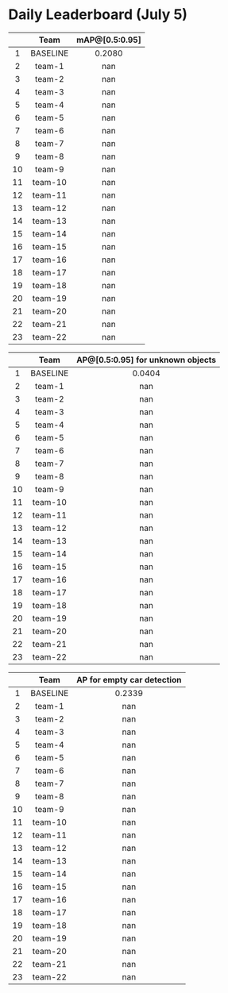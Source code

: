 # Daily Leaderboard (July 5)

|| Team | mAP@[0.5:0.95] |
| :---: | :---: | :---: |
| 1 | BASELINE | 0.2080 |
| 2 | team-1 | nan |
| 3 | team-2 | nan |
| 4 | team-3 | nan |
| 5 | team-4 | nan |
| 6 | team-5 | nan |
| 7 | team-6 | nan |
| 8 | team-7 | nan |
| 9 | team-8 | nan |
| 10 | team-9 | nan |
| 11 | team-10 | nan |
| 12 | team-11 | nan |
| 13 | team-12 | nan |
| 14 | team-13 | nan |
| 15 | team-14 | nan |
| 16 | team-15 | nan |
| 17 | team-16 | nan |
| 18 | team-17 | nan |
| 19 | team-18 | nan |
| 20 | team-19 | nan |
| 21 | team-20 | nan |
| 22 | team-21 | nan |
| 23 | team-22 | nan |

|| Team | AP@[0.5:0.95] for unknown objects |
| :---: | :---: | :---: |
| 1 | BASELINE | 0.0404 |
| 2 | team-1 | nan |
| 3 | team-2 | nan |
| 4 | team-3 | nan |
| 5 | team-4 | nan |
| 6 | team-5 | nan |
| 7 | team-6 | nan |
| 8 | team-7 | nan |
| 9 | team-8 | nan |
| 10 | team-9 | nan |
| 11 | team-10 | nan |
| 12 | team-11 | nan |
| 13 | team-12 | nan |
| 14 | team-13 | nan |
| 15 | team-14 | nan |
| 16 | team-15 | nan |
| 17 | team-16 | nan |
| 18 | team-17 | nan |
| 19 | team-18 | nan |
| 20 | team-19 | nan |
| 21 | team-20 | nan |
| 22 | team-21 | nan |
| 23 | team-22 | nan |

|| Team | AP for empty car detection |
| :---: | :---: | :---: |
| 1 | BASELINE | 0.2339 |
| 2 | team-1 | nan |
| 3 | team-2 | nan |
| 4 | team-3 | nan |
| 5 | team-4 | nan |
| 6 | team-5 | nan |
| 7 | team-6 | nan |
| 8 | team-7 | nan |
| 9 | team-8 | nan |
| 10 | team-9 | nan |
| 11 | team-10 | nan |
| 12 | team-11 | nan |
| 13 | team-12 | nan |
| 14 | team-13 | nan |
| 15 | team-14 | nan |
| 16 | team-15 | nan |
| 17 | team-16 | nan |
| 18 | team-17 | nan |
| 19 | team-18 | nan |
| 20 | team-19 | nan |
| 21 | team-20 | nan |
| 22 | team-21 | nan |
| 23 | team-22 | nan |

